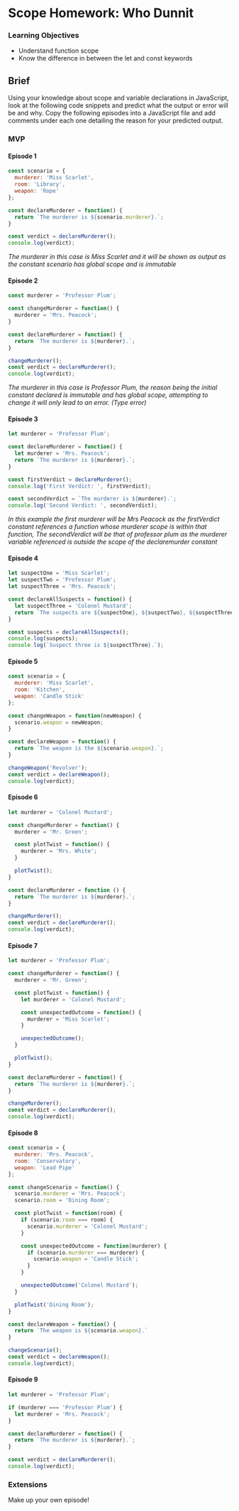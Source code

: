 # Scope Homework: Who Dunnit

### Learning Objectives

- Understand function scope
- Know the difference in between the let and const keywords

## Brief

Using your knowledge about scope and variable declarations in JavaScript, look at the following code snippets and predict what the output or error will be and why. Copy the following episodes into a JavaScript file and add comments under each one detailing the reason for your predicted output.

### MVP

#### Episode 1

```js
const scenario = {
  murderer: 'Miss Scarlet',
  room: 'Library',
  weapon: 'Rope'
};

const declareMurderer = function() {
  return `The murderer is ${scenario.murderer}.`;
}

const verdict = declareMurderer();
console.log(verdict);
```

*The murderer in this case is Miss Scarlet and it will be shown as output as the constant scenario has global scope and is immutable*
#### Episode 2

```js
const murderer = 'Professor Plum';

const changeMurderer = function() {
  murderer = 'Mrs. Peacock';
}

const declareMurderer = function() {
  return `The murderer is ${murderer}.`;
}

changeMurderer();
const verdict = declareMurderer();
console.log(verdict);
```
*The murderer in this case is Professor Plum, the reason being the initial constant declared is immutable and has global scope, attempting to change it will only lead to an error. (Type error)*

#### Episode 3

```js
let murderer = 'Professor Plum';

const declareMurderer = function() {
  let murderer = 'Mrs. Peacock';
  return `The murderer is ${murderer}.`;
}

const firstVerdict = declareMurderer();
console.log('First Verdict: ', firstVerdict);

const secondVerdict = `The murderer is ${murderer}.`;
console.log('Second Verdict: ', secondVerdict);
```

*In this example the first murderer will be Mrs Peacock as the firstVerdict constant references a function whose murderer scope is within that function, The secondVerdict will be that of professor plum as the murderer variable referenced is outside the scope of the declaremurder constant*


#### Episode 4

```js
let suspectOne = 'Miss Scarlet';
let suspectTwo = 'Professor Plum';
let suspectThree = 'Mrs. Peacock';

const declareAllSuspects = function() {
  let suspectThree = 'Colonel Mustard';
  return `The suspects are ${suspectOne}, ${suspectTwo}, ${suspectThree}.`;
}

const suspects = declareAllSuspects();
console.log(suspects);
console.log(`Suspect three is ${suspectThree}.`);
```

#### Episode 5

```js
const scenario = {
  murderer: 'Miss Scarlet',
  room: 'Kitchen',
  weapon: 'Candle Stick'
};

const changeWeapon = function(newWeapon) {
  scenario.weapon = newWeapon;
}

const declareWeapon = function() {
  return `The weapon is the ${scenario.weapon}.`;
}

changeWeapon('Revolver');
const verdict = declareWeapon();
console.log(verdict);
```

#### Episode 6

```js
let murderer = 'Colonel Mustard';

const changeMurderer = function() {
  murderer = 'Mr. Green';

  const plotTwist = function() {
    murderer = 'Mrs. White';
  }

  plotTwist();
}

const declareMurderer = function () {
  return `The murderer is ${murderer}.`;
}

changeMurderer();
const verdict = declareMurderer();
console.log(verdict);
```

#### Episode 7

```js
let murderer = 'Professor Plum';

const changeMurderer = function() {
  murderer = 'Mr. Green';

  const plotTwist = function() {
    let murderer = 'Colonel Mustard';

    const unexpectedOutcome = function() {
      murderer = 'Miss Scarlet';
    }

    unexpectedOutcome();
  }

  plotTwist();
}

const declareMurderer = function() {
  return `The murderer is ${murderer}.`;
}

changeMurderer();
const verdict = declareMurderer();
console.log(verdict);
```

#### Episode 8

```js
const scenario = {
  murderer: 'Mrs. Peacock',
  room: 'Conservatory',
  weapon: 'Lead Pipe'
};

const changeScenario = function() {
  scenario.murderer = 'Mrs. Peacock';
  scenario.room = 'Dining Room';

  const plotTwist = function(room) {
    if (scenario.room === room) {
      scenario.murderer = 'Colonel Mustard';
    }

    const unexpectedOutcome = function(murderer) {
      if (scenario.murderer === murderer) {
        scenario.weapon = 'Candle Stick';
      }
    }

    unexpectedOutcome('Colonel Mustard');
  }

  plotTwist('Dining Room');
}

const declareWeapon = function() {
  return `The weapon is ${scenario.weapon}.`
}

changeScenario();
const verdict = declareWeapon();
console.log(verdict);
```

#### Episode 9

```js
let murderer = 'Professor Plum';

if (murderer === 'Professor Plum') {
  let murderer = 'Mrs. Peacock';
}

const declareMurderer = function() {
  return `The murderer is ${murderer}.`;
}

const verdict = declareMurderer();
console.log(verdict);
```

### Extensions

Make up your own episode!

